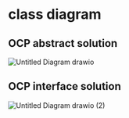 # class diagram 
## OCP abstract solution 
![Untitled Diagram drawio](https://user-images.githubusercontent.com/36940678/147688900-0126f75f-8160-4a00-a92d-6760a480f5f4.png)
## OCP interface solution 
![Untitled Diagram drawio (2)](https://user-images.githubusercontent.com/36940678/147689730-4c88eac4-a961-4e1a-95a8-bade3281d973.png)

